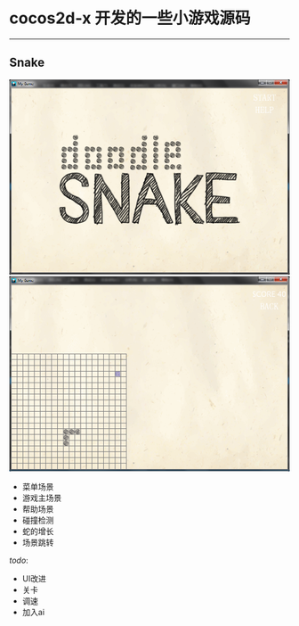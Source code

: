 cocos2d-x 开发的一些小游戏源码
===
---

Snake
---

![](Snake/mainmenu.png "主菜单")
![](Snake/gamescene.png "游戏场景")

- 菜单场景
- 游戏主场景
- 帮助场景
- 碰撞检测
- 蛇的增长
- 场景跳转

*todo*:

- UI改进
- 关卡
- 调速
- 加入ai